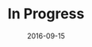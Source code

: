---
layout: essay
type: essay
published: true
title: In Progress
date: 2016-09-15
labels:
  - Learning
---